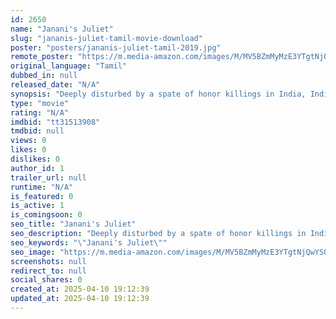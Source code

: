 ```yaml
---
id: 2650
name: "Janani's Juliet"
slug: "jananis-juliet-tamil-movie-download"
poster: "posters/jananis-juliet-tamil-2019.jpg"
remote_poster: "https://m.media-amazon.com/images/M/MV5BZmMyMzE3YTgtNjQwYS00MjlmLWJmZmMtMTc5NDFiNzRlM2FjXkEyXkFqcGdeQXVyMzA1NDA3NDA@._V1_SX300.jpg"
original_language: "Tamil"
dubbed_in: null
released_date: "N/A"
synopsis: "Deeply disturbed by a spate of honor killings in India, Indianostrum, a Pondicherry based theatre group sets out to introspect the implications of caste, class and gender."
type: "movie"
rating: "N/A"
imdbid: "tt31513908"
tmdbid: null
views: 0
likes: 0
dislikes: 0
author_id: 1
trailer_url: null
runtime: "N/A"
is_featured: 0
is_active: 1
is_comingsoon: 0
seo_title: "Janani's Juliet"
seo_description: "Deeply disturbed by a spate of honor killings in India, Indianostrum, a Pondicherry based theatre group sets out to introspect the implications of caste, class and gender."
seo_keywords: "\"Janani's Juliet\""
seo_image: "https://m.media-amazon.com/images/M/MV5BZmMyMzE3YTgtNjQwYS00MjlmLWJmZmMtMTc5NDFiNzRlM2FjXkEyXkFqcGdeQXVyMzA1NDA3NDA@._V1_SX300.jpg"
screenshots: null
redirect_to: null
social_shares: 0
created_at: 2025-04-10 19:12:39
updated_at: 2025-04-10 19:12:39
---
```


